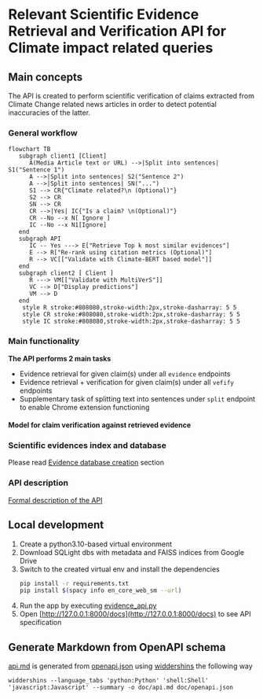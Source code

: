 # Relevant Scientific Evidence Retrieval and Verification API for Climate impact related queries

## Main concepts

The API is created to perform scientific verification of claims
extracted from Climate Change related news articles in order to detect
potential inaccuracies of the latter.

### General workflow

```mermaid
flowchart TB
   subgraph client1 [Client]
      A(Media Article text or URL) -->|Split into sentences| S1("Sentence 1")
      A -->|Split into sentences| S2("Sentence 2")
      A -->|Split into sentences| SN("...")
      S1 --> CR{"Climate related?\n (Optional)"}
      S2 --> CR
      SN --> CR
      CR -->|Yes| IC{"Is a claim? \n(Optional)"}
      CR --No --x N[ Ignore ]
      IC --No --x N1[Ignore]
   end
   subgraph API
      IC -- Yes ---> E["Retrieve Top k most similar evidences"]
      E --> R["Re-rank using citation metrics (Optional)"]
      R --> VC[["Validate with Climate-BERT based model"]]
   end
   subgraph client2 [ Client ]
      R ---> VM[["Validate with MultiVerS"]]
      VC --> D["Display predictions"]
      VM --> D
   end
    style R stroke:#808080,stroke-width:2px,stroke-dasharray: 5 5
    style CR stroke:#808080,stroke-width:2px,stroke-dasharray: 5 5
    style IC stroke:#808080,stroke-width:2px,stroke-dasharray: 5 5

```

### Main functionality
**The API performs 2 main tasks**
- Evidence retrieval for given claim(s) under all `evidence` endpoints
- Evidence retrieval + verification for given claim(s) under all `vefify` endpoints
- Supplementary task of splitting text into sentences under `split` endpoint
to enable Chrome extension functioning

#### Model for claim verification against retrieved evidence

### Scientific evidences index and database
Please read [Evidence database creation](doc/db.md) section

### API description
[Formal description of the API](doc/api.md)

## Local development

1. Create a python3.10-based virtual environment
2. Download SQLight dbs with metadata and FAISS indices from Google Drive
1. Switch to the created virtual env and install the dependencies
    ```bash
    pip install -r requirements.txt
    pip install $(spacy info en_core_web_sm --url)
    ```
1. Run the app by executing [evidence_api.py](evidence_api.py)
1. Open [http://127.0.0.1:8000/docs](http://127.0.0.1:8000/docs) to see API specification

## Generate Markdown from OpenAPI schema

[api.md](doc/api.md) is generated from [openapi.json](doc/openapi.json) using
[widdershins](https://mermade.github.io/widdershins/ConvertingFilesBasicCLI.html)
the following way
```shell
widdershins --language_tabs 'python:Python' 'shell:Shell' 'javascript:Javascript' --summary -o doc/api.md doc/openapi.json
```